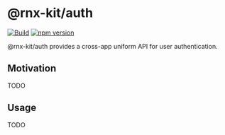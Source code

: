 # @rnx-kit/auth

[![Build](https://github.com/microsoft/rnx-kit/actions/workflows/build.yml/badge.svg)](https://github.com/microsoft/rnx-kit/actions/workflows/build.yml)
[![npm version](https://img.shields.io/npm/v/@rnx-kit/auth)](https://www.npmjs.com/package/@rnx-kit/auth)

@rnx-kit/auth provides a cross-app uniform API for user authentication.

## Motivation

TODO

## Usage

TODO
